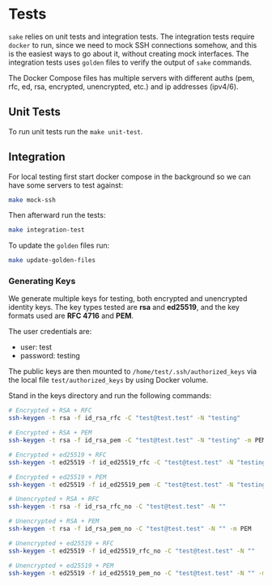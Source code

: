 # Tests

`sake` relies on unit tests and integration tests. The integration tests require `docker` to run, since we need to mock SSH connections somehow, and this is the easiest ways to go about it, without creating mock interfaces. The integration tests uses `golden` files to verify the output of `sake` commands.

The Docker Compose files has multiple servers with different auths (pem, rfc, ed, rsa, encrypted, unencrypted, etc.) and ip addresses (ipv4/6).

## Unit Tests

To run unit tests run the `make unit-test`.

## Integration

For local testing first start docker compose in the background so we can have some servers to test against:

```bash
make mock-ssh
```

Then afterward run the tests:

```bash
make integration-test
```

To update the `golden` files run:

```bash
make update-golden-files
```

### Generating Keys

We generate multiple keys for testing, both encrypted and unencrypted identity keys. The key types tested are **rsa** and **ed25519**, and the key formats used are **RFC 4716** and **PEM**.

The user credentials are:

- user: test
- password: testing

The public keys are then mounted to `/home/test/.ssh/authorized_keys` via the local file `test/authorized_keys` by using Docker volume.

Stand in the keys directory and run the following commands:

```bash
# Encrypted + RSA + RFC
ssh-keygen -t rsa -f id_rsa_rfc -C "test@test.test" -N "testing"

# Encrypted + RSA + PEM
ssh-keygen -t rsa -f id_rsa_pem -C "test@test.test" -N "testing" -m PEM

# Encrypted + ed25519 + RFC
ssh-keygen -t ed25519 -f id_ed25519_rfc -C "test@test.test" -N "testing"

# Encrypted + ed25519 + PEM
ssh-keygen -t ed25519 -f id_ed25519_pem -C "test@test.test" -N "testing" -m PEM

# Unencrypted + RSA + RFC
ssh-keygen -t rsa -f id_rsa_rfc_no -C "test@test.test" -N ""

# Unencrypted + RSA + PEM
ssh-keygen -t rsa -f id_rsa_pem_no -C "test@test.test" -N "" -m PEM

# Unencrypted + ed25519 + RFC
ssh-keygen -t ed25519 -f id_ed25519_rfc_no -C "test@test.test" -N ""

# Unencrypted + ed25519 + PEM
ssh-keygen -t ed25519 -f id_ed25519_pem_no -C "test@test.test" -N "" -m PEM
```
